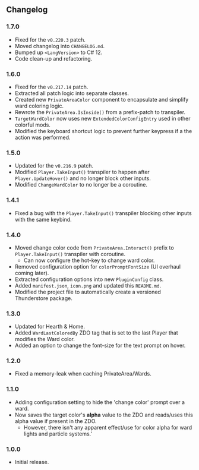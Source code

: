 ## Changelog

### 1.7.0

  * Fixed for the `v0.220.3` patch.
  * Moved changelog into `CHANGELOG.md`.
  * Bumped up `<LangVersion>` to C# 12.
  * Code clean-up and refactoring.

### 1.6.0

  * Fixed for the `v0.217.14` patch.
  * Extracted all patch logic into separate classes.
  * Created new `PrivateAreaColor` component to encapsulate and simplify ward coloring logic.
  * Rewrote the `PrivateArea.IsInside()` from a prefix-patch to transpiler.
  * `TargetWardColor` now uses new `ExtendedColorConfigEntry` used in other colorful mods.
  * Modified the keyboard shortcut logic to prevent further keypress if a the action was performed.

### 1.5.0

  * Updated for the `v0.216.9` patch.
  * Modified `Player.TakeInput()` transpiler to happen after `Player.UpdateHover()` and no longer block other inputs.
  * Modified `ChangeWardColor` to no longer be a coroutine.

### 1.4.1

  * Fixed a bug with the `Player.TakeInput()` transpiler blocking other inputs with the same keybind.

### 1.4.0

  * Moved change color code from `PrivateArea.Interact()` prefix to `Player.TakeInput()` transpiler with coroutine.
    * Can now configure the hot-key to change ward color.
  * Removed configuration option for `colorPromptFontSize` (UI overhaul coming later).
  * Extracted configuration options into new `PluginConfig` class.
  * Added `manifest.json`, `icon.png` and updated this `README.md`.
  * Modified the project file to automatically create a versioned Thunderstore package.

### 1.3.0

  * Updated for Hearth & Home.
  * Added `WardLastColoredBy` ZDO tag that is set to the last Player that modifies the Ward color.
  * Added an option to change the font-size for the text prompt on hover.

### 1.2.0

  * Fixed a memory-leak when caching PrivateArea/Wards.

### 1.1.0

  * Adding configuration setting to hide the 'change color' prompt over a ward.
  * Now saves the target color's **alpha** value to the ZDO and reads/uses this alpha value if present in the ZDO.
    * However, there isn't any apparent effect/use for color alpha for ward lights and particle systems.'

### 1.0.0

  * Initial release.